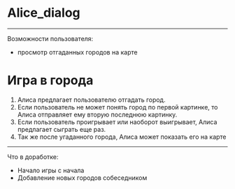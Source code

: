 # Alice_dialog
---
Возможности пользователя:
- просмотр отгаданных городов на карте

# Игра в города
1) Алиса предлагает пользователю отгадать город. 
2) Если пользователь не может понять город по первой картинке, то Алиса отправляет ему вторую последнюю картинку. 
3) Если пользователь проигрывает или наоборот выигрывает, Алиса предлагает сыграть еще раз.
4) Так же после угаданного города, Алиса может показать его на карте 

---
Что в доработке:
- Начало игры с начала
- Добавление новых городов собеседником
